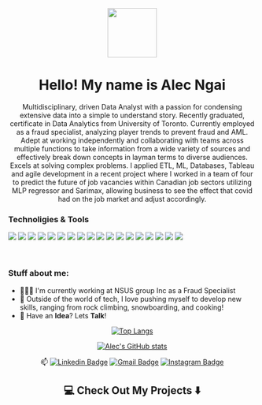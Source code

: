 <div id="header" align="center">
  <img src="https://media.giphy.com/media/M9gbBd9nbDrOTu1Mqx/giphy.gif" width="100"/>
 </div>
 
 <div id="counter" align="center">
    <img src="https://komarev.com/ghpvc/?username=your-github-alecngai&style=flat-square&color=blue" alt=""/>
 </div>
 
<h1 align="center"> Hello! My name is Alec Ngai</h1>

<p align="center"> 
Multidisciplinary, driven Data Analyst with a passion for condensing extensive data into a simple to understand story. Recently graduated,  certificate in Data Analytics from University of Toronto. Currently employed as a fraud specialist, analyzing player trends to prevent fraud and AML. Adept at working independently and collaborating with teams across multiple functions to take information from a wide variety of sources and effectively break down concepts in layman terms to diverse audiences. Excels at solving complex problems. I applied ETL, ML, Databases, Tableau and agile development in a recent project where I worked in a team of four to predict the future of job vacancies within Canadian job sectors utilizing MLP regressor and Sarimax, allowing business to see the effect that covid had on the job market and adjust accordingly.  
</p>

### Technoligies & Tools

![](https://img.shields.io/badge/OS-Linux-informational?style=flat&logo=linux&logoColor=white)
![](https://img.shields.io/badge/OS-Windows-informational?style=flat&logo=windows&logoColor=white)
![](https://img.shields.io/badge/IDE-VisualStudioCode-informational?style=flat&logo=visualstudio&logoColor=white)
![](https://img.shields.io/badge/Code-Python-informational?style=flat&logo=python&logoColor=white)
![](https://img.shields.io/badge/Code-R-informational?style=flat&logo=R&logoColor=white)
![](https://img.shields.io/badge/Code-SQL-informational?style=flat&logo=SQLite&logoColor=white)
![](https://img.shields.io/badge/Code-VBA-informational?style=flat&logo=MicrosoftExcel&logoColor=white)
![](https://img.shields.io/badge/Code-Java-informational?style=flat&logo=javascript&logoColor=white)
![](https://img.shields.io/badge/Code-HTML5-informational?style=flat&logo=html5&logoColor=white)
![](https://img.shields.io/badge/Code-CSS3-informational?style=flat&logo=css3&logoColor=white)
![](https://img.shields.io/badge/Tools-Anaconda-informational?style=flat&logo=anaconda&logoColor=white)
![](https://img.shields.io/badge/Tools-VMware-informational?style=flat&logo=vmware&logoColor=white)
![](https://img.shields.io/badge/Tools-PostgreSQL-informational?style=flat&logo=PostgreSQL&logoColor=white)
![](https://img.shields.io/badge/Shell-Bash-informational?style=flat&logo=GNUBash&logoColor=white)
![](https://img.shields.io/badge/Cloud-AWS-informational?style=flat&logo=vmware&logoColor=white)
![](https://img.shields.io/badge/Framework-Keras-informational?style=flat&logo=Keras&logoColor=white)
![](https://img.shields.io/badge/Framework-TensorFlow-informational?style=flat&logo=TensorFlow&logoColor=white)
![](https://img.shields.io/badge/Framework-Scikit-informational?style=flat&logo=Scikit-learn&logoColor=white)


<br>

### Stuff about me:

- 👨🏽‍💻 I'm currently working at NSUS group Inc as a Fraud Specialist 
- 🌱 Outside of the world of tech, I love pushing myself to develop new skills, ranging from rock climbing, snowboarding, and cooking! 
- 💬 Have an **Idea**? Lets **Talk**!

<div align="center">
  
[![Top Langs](https://github-readme-stats.vercel.app/api/top-langs/?username=alecngai&layout=compact&show_icons=true&theme=tokyonight&hide_border=true)](https://github.com/alecngai/github-readme-stats)
   
[![Alec's GitHub stats](https://github-readme-stats.vercel.app/api?username=alecngai&show_icons=true&theme=tokyonight&hide_border=true)](https://github.com/alecngai/github-readme-stats)
  
📫 [![Linkedin Badge](https://img.shields.io/badge/-alecngai-blue?style=flat&logo=Linkedin&logoColor=white&link=https://www.linkedin.com/in/alecngai/)](https://www.linkedin.com/in/alecngai/)
[![Gmail Badge](https://img.shields.io/badge/-alecngai.jobs@gmail.com-c14438?style=flat&logo=Gmail&logoColor=white&link=mailto:alecngai.jobs@gmail.com)](mailto:alecngai.jobs@gmail.com)
[![Instagram Badge](https://img.shields.io/badge/-alec_ngai-ff69b4?style=flat&logo=Instagram&logoColor=white&link=https://www.instagram.com/alec_ngai/)](https://www.instagram.com/alec_ngai/)

</div>

<h2  align="center">💻 Check Out My Projects ⬇️ </h2>
